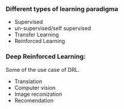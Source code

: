 ### Different types of learning paradigma
- Supervised
- un-supervised/self supervised
- Transfer Learning
- Reinforced Learning

### Deep Reinforced Learning:
Some of the use case of DRL.
- Translation
- Computer vision
- Image reconization
- Recomendation